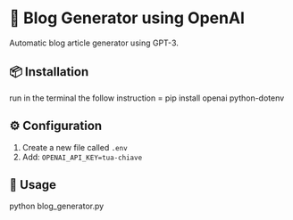 # 🤖 Blog Generator using OpenAI

Automatic blog article generator using GPT-3.

## 📦 Installation

run in the terminal the follow instruction = 
pip install openai python-dotenv

## ⚙️ Configuration

1. Create a new file called  `.env`
2. Add: `OPENAI_API_KEY=tua-chiave`

## 🚀 Usage

python blog_generator.py